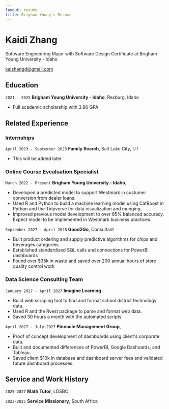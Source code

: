 ```yaml
---
layout: resume
title: Brigham Young's Resume
---
```

# Kaidi Zhang
Software Engineering Major with Software Design Certificate at Brigham Young University - Idaho

<div id="webaddress">
<a href="kaizhangd@gmail.com">kaizhangd@gmail.com</a>
</div>


## Education

`2021 - 2025`
__Brigham Young University - Idaho__, Rexburg, Idaho

- Full academic scholarship with 3.96 GPA

## Related Experience

### Internships

`April 2023 - September 2023`
__Family Search__, Salt Lake City, UT

- This will be added later 

### Online Course Evcaluation Specialist

`March 2022 - Present`
__Brigham Young University - Idaho__, 

- Developed a predicted model to support Westmark in custumer conversion from dealer loans.
- Used R and Python to build a machine learning model using CatBoost in Python and the Tidyverse for data visualization and munging. 
- Improved previous model development to over 85% balanced accuracy. Expect model to be implemented in Westmark business practices.

`September 2027 - April 2028`
__Good2Go__, Consultant

- Built product ordering and supply predictive algorithms for chips and beverages categories
- Established standardized SQL calls and connections for PowerBI dashboards
- Found over $35k in waste and saved over 200 annual hours of store quality control work 

### Data Science Consulting Team

`January 2027 - April 2027`
__Imagine Learning__

- Build web scraping tool to find and format school district technology data.
- Used R and the Rvest package to parse and format web data.
- Saved 30 hours a month with the automated scripts.

`April 2027 - July 2027`
__Pinnacle Management Group__, 

- Proof of concept development of dashboards using client's corporate data.
- Built and documented differences of PowerBI, Google Dashoards, and Tableau.
- Saved client $10k in database and dashboard server fees and validated future dashboard processes.


## Service and Work History

`2025-2027`
__Math Tutor__, LDSBC


`2023-2025`
__Service Missionary__, South Africa



<!-- ### Footer

Last updated: May 2013 -->


